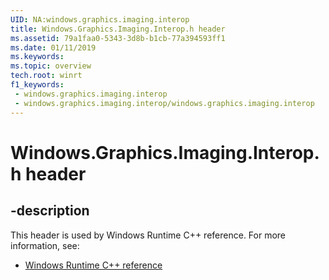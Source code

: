 ```yaml
---
UID: NA:windows.graphics.imaging.interop
title: Windows.Graphics.Imaging.Interop.h header
ms.assetid: 79a1faa0-5343-3d8b-b1cb-77a394593ff1
ms.date: 01/11/2019
ms.keywords: 
ms.topic: overview
tech.root: winrt
f1_keywords:
 - windows.graphics.imaging.interop
 - windows.graphics.imaging.interop/windows.graphics.imaging.interop
---
```


# Windows.Graphics.Imaging.Interop.h header


## -description

This header is used by Windows Runtime C++ reference. For more information, see:

- [Windows Runtime C++ reference](../_winrt/index.md)

